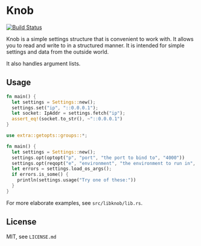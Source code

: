 # Knob

[![Build Status](https://travis-ci.org/skade/knob.png)](https://travis-ci.org/skade/knob)

Knob is a simple settings structure that is convenient to work with. It allows you to read and write to in a structured manner. It is intended for simple settings and data from the outside world.

It also handles argument lists.

## Usage

```rust
fn main() {
  let settings = Settings::new();
  settings.set("ip", "::0.0.0.1");
  let socket: IpAddr = settings.fetch("ip");
  assert_eq!(socket.to_str(), ~"::0.0.0.1")
}
```

```rust
use extra::getopts::groups::*;

fn main() {
  let settings = Settings::new();
  settings.opt(optopt("p", "port", "the port to bind to", "4000"))
  settings.opt(reqopt("e", "environment", "the environment to run in", ""));;
  let errors = settings.load_os_args();
  if errors.is_some() {
    println(settings.usage("Try one of these:"))
  }
}
```

For more elaborate examples, see `src/libknob/lib.rs`.

## License

MIT, see `LICENSE.md`